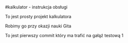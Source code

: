 #kalkulator - instrukcja obsługi

To jest prosty projekt kalkulatora

Robimy go przy okazji nauki Gita

To jest pierwszy commit który ma trafić na gałąź testową 1